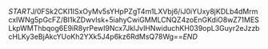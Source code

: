 $START$J/0FSk2CKI1ISxOyMv5sYHpPZgT4m1LXVbj6/iJ0iYUxy8jKDLb4dMrmcxIWNg5pGcFZ/BI1kZDwvIsk+5iahyCwiGMMLCNQZ4zoEnGKdiO8wZ71MESLkpWMThbqog6E9iR8yrPewI9Ncx7JklJvIHNwiduchKH039opL3Guyr2eJzzbcHLKy3eBjAkcYUoKh2YXk5J4p6kz6RdMsQ78Wg==$END$